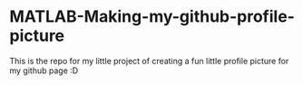 # MATLAB-Making-my-github-profile-picture
This is the repo for my little project of creating a fun little profile picture for my github page :D
